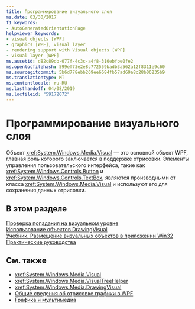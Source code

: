 ```yaml
---
title: Программирование визуального слоя
ms.date: 03/30/2017
f1_keywords:
- AutoGeneratedOrientationPage
helpviewer_keywords:
- visual objects [WPF]
- graphics [WPF], visual layer
- rendering support with Visual objects [WPF]
- visual layer [WPF]
ms.assetid: d82c89db-077f-4c3c-a4f8-310ebfbe0fe2
ms.openlocfilehash: 599ef73e2e8c772559badb3a562a12f8311e9c60
ms.sourcegitcommit: 5b6d778ebb269ee6684fb57ad69a8c28b06235b9
ms.translationtype: MT
ms.contentlocale: ru-RU
ms.lasthandoff: 04/08/2019
ms.locfileid: "59172072"
---
```

# <a name="visual-layer-programming"></a>Программирование визуального слоя
Объект <xref:System.Windows.Media.Visual> — это основной объект WPF, главная роль которого заключается в поддержке отрисовки. Элементы управления пользовательского интерфейса, такие как <xref:System.Windows.Controls.Button> и <xref:System.Windows.Controls.TextBox>, являются производными от класса <xref:System.Windows.Media.Visual> и используют его для сохранения данных отрисовки.  
  
## <a name="in-this-section"></a>В этом разделе  
 [Проверка попадания на визуальном уровне](hit-testing-in-the-visual-layer.md)  
 [Использование объектов DrawingVisual](using-drawingvisual-objects.md)  
 [Учебник. Размещение визуальных объектов в приложении Win32](tutorial-hosting-visual-objects-in-a-win32-application.md)  
 [Практические руководства](visual-layer-programming-how-to-topics.md)  
  
## <a name="see-also"></a>См. также

- <xref:System.Windows.Media.Visual>
- <xref:System.Windows.Media.VisualTreeHelper>
- <xref:System.Windows.Media.DrawingVisual>
- [Общие сведения об отрисовке графики в WPF](wpf-graphics-rendering-overview.md)
- [Графика и мультимедиа](index.md)
